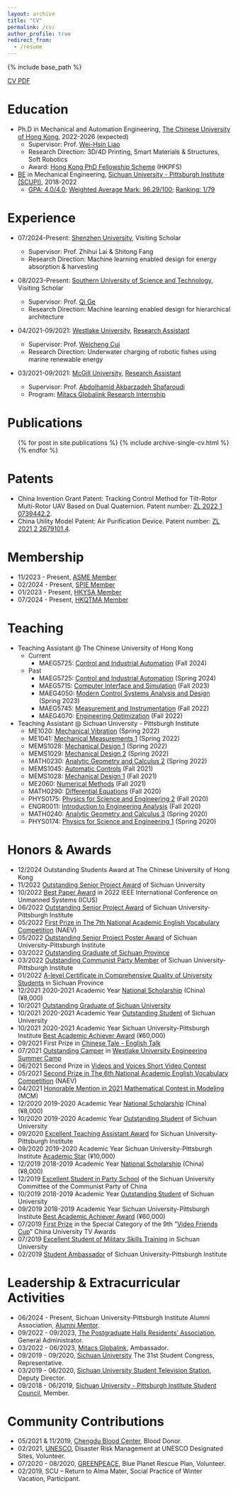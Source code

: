 ```yaml
---
layout: archive
title: "CV"
permalink: /cv/
author_profile: true
redirect_from:
  - /resume
---
```


{% include base_path %}

[CV PDF](http://Liuchao-JIN.github.io/files/affairs/cv_liuchao_jin.pdf)

Education
======
* Ph.D in Mechanical and Automation Engineering, [The Chinese University of Hong Kong](https://www.cuhk.edu.hk/english/index.html), 2022-2026 (expected)
  * Supervisor: Prof. [Wei-Hsin Liao](https://www4.mae.cuhk.edu.hk/peoples/liao-wei-hsin/)
  * Research Direction: 3D/4D Printing, Smart Materials & Structures, Soft Robotics
  * Award: [Hong Kong PhD Fellowship Scheme](https://cerg1.ugc.edu.hk/hkpfs/index.html) (HKPFS)
  <!-- * Joint Training at [Southern University of Science and Technology](https://www.sustech.edu.cn/en/) (SUSTech). Co-Supervisor: Prof. [Qi Ge](https://faculty.sustech.edu.cn/?tagid=geq&iscss=1&snapid=1&orderby=date&go=1&lang=en) -->
* [BE](http://Liuchao-JIN.github.io/files/JLC_BE.pdf) in Mechanical Engineering, [Sichuan University - Pittsburgh Institute (SCUPI)](https://scupi.scu.edu.cn/en/), 2018-2022
  * [GPA: 4.0/4.0](http://Liuchao-JIN.github.io/files/award/Transcripts_Bachelor.pdf); [Weighted Average Mark: 96.29/100](http://Liuchao-JIN.github.io/files/award/Transcripts_Bachelor.pdf); [Ranking: 1/79](http://Liuchao-JIN.github.io/files/award/Ranking.pdf)



Experience
======
* 07/2024-Present: [Shenzhen University](https://en.szu.edu.cn/), Visiting Scholar
  * Supervisor: Prof. Zhihui Lai & Shitong Fang
  * Research Direction: Machine learning enabled design for energy absorption & harvesting
* 08/2023-Present: [Southern University of Science and Technology](https://sustech.edu.cn/en/), Visiting Scholar
  * Supervisor: Prof. [Qi Ge](https://faculty.sustech.edu.cn/?tagid=geq&iscss=1&snapid=1&orderby=date&go=1&lang=en)
  * Research Direction: Machine learning enabled design for hierarchical architecture
* 04/2021-09/2021: [Westlake University](https://en.westlake.edu.cn/), [Research Assistant](http://Liuchao-JIN.github.io/files/award/2021_Westlake_Research_Intern.pdf)
  * Supervisor: Prof. [Weicheng Cui](https://en.westlake.edu.cn/faculty/weicheng-cui.html)
  * Research Direction: Underwater charging of robotic fishes using marine renewable energy

  <!-- * Made device design for underwater charging of robotic fishes using marine renewable energy.
  * Did research on technical solutions and scientific insights that advance engineering and robotics by leveraging the methodologies and design principles of robotic fish.
  * Wrote a review paper about underwater charging for a school of robotic fishes through renewable energy. -->

* 03/2021-09/2021: [McGill University](https://www.mcgill.ca/), [Research Assistant](http://Liuchao-JIN.github.io/files/award/2021_Mitacs.pdf)
  * Supervisor: Prof. [Abdolhamid Akbarzadeh Shafaroudi](https://www.mcgill.ca/bioeng/faculty-and-staff/academic-staff/abdolhamid-akbarzadeh-shafaroudi)
  * Program: [Mitacs Globalink Research Internship](https://www.mitacs.ca/en/programs/globalink/globalink-research-internship)

  <!-- * Examined potential energy resources in automotive and aeroplane/helicopter, e.g. vibration of helicopter rotor system, embedded strain in vehicle frame, and solar energy received by the frame.
  * Developed a methodology for harvesting energy from the wasted resources using lightweight smart cellular solids made of piezoelectric materials or active composites. -->

<!-- * 09/2020-09/2021: [Sichuan University - The Institute for Disaster Management and Reconstruction](https://idmr.scu.edu.cn/index.htm), Research Assistant (Supervisor: Prof. [Tetsuo Shoji](http://www.bureau.tohoku.ac.jp/koho/pub/tdp2008/pdf_e/tetsuo_shoji.pdf)) -->

<!-- * Designed the post-disaster scrubber air cleaning system.
* Modeled the structure of the scrubber air cleaning system. -->


Publications
======
  <ul>{% for post in site.publications %}
    {% include archive-single-cv.html %}
  {% endfor %}</ul>


Patents
======
* China Invention Grant Patent: Tracking Control Method for Tilt-Rotor Multi-Rotor UAV Based on Dual Quaternion. Patent number: [ZL 2022 1 0739442.2](http://Liuchao-JIN.github.io/files/Patent_2022.pdf).
* China Utility Model Patent: Air Purification Device. Patent number: [ZL 2021 2 2679101.4](http://Liuchao-JIN.github.io/files/Patent_2021.pdf).

<!-- Talks
======
  <ul>{% for post in site.talks %}
    {% include archive-single-talk-cv.html %}
  {% endfor %}</ul> -->


Membership
======
* 11/2023 - Present, [ASME Member](http://Liuchao-JIN.github.io/files/affairs/asme_member.pdf)
* 02/2024 - Present, [SPIE Member](http://Liuchao-JIN.github.io/files/affairs/spie_member.pdf)
* 01/2023 - Present, [HKYSA Member](http://Liuchao-JIN.github.io/files/affairs/hkysa_member.pdf)
* 07/2024 - Present, [HKQTMA Member](http://Liuchao-JIN.github.io/files/affairs/hkqtma_member.pdf)

Teaching
======
* Teaching Assistant @ The Chinese University of Hong Kong
  * Current
    * MAEG5725: [Control and Industrial Automation](http://Liuchao-JIN.github.io/files/teaching/2024F_MAEG5725.pdf) (Fall 2024)
  * Past
    * MAEG5725: [Control and Industrial Automation](http://Liuchao-JIN.github.io/files/teaching/2024S_MAEG5725.pdf) (Spring 2024)
    * MAEG5715: [Computer Interface and Simulation](http://Liuchao-JIN.github.io/files/teaching/2023F_MAEG5715.pdf) (Fall 2023)
    * MAEG4050: [Modern Control Systems Analysis and Design](http://Liuchao-JIN.github.io/files/teaching/2023S_MAEG4050.pdf) (Spring 2023)
    * MAEG5745: [Measurement and Instrumentation](http://Liuchao-JIN.github.io/files/teaching/2022F_MAEG5745.pdf) (Fall 2022)
    * MAEG4070: [Engineering Optimization](http://Liuchao-JIN.github.io/files/teaching/2022F_MAEG4070.pdf) (Fall 2022)
* Teaching Assistant @ Sichuan University - Pittsburgh Institute
  * ME1020: [Mechanical Vibration](http://Liuchao-JIN.github.io/files/teaching/2022S_ME1020.pdf) (Spring 2022)
  * ME1041: [Mechanical Measurements 1](http://Liuchao-JIN.github.io/files/teaching/2022S_ME1041.pdf) (Spring 2022)
  * MEMS1028: [Mechanical Design 1](http://Liuchao-JIN.github.io/files/teaching/2022S_MEMS1028.pdf) (Spring 2022)
  * MEMS1029: [Mechanical Design 2](http://Liuchao-JIN.github.io/files/teaching/2022S_MEMS1029.pdf) (Spring 2022)
  * MATH0230: [Analytic Geometry and Calculus 2](http://Liuchao-JIN.github.io/files/teaching/2022S_MATH0230.pdf) (Spring 2022)
  * MEMS1045: [Automatic Controls](http://Liuchao-JIN.github.io/files/teaching/2021F_MEMS1045.pdf) (Fall 2021)
  * MEMS1028: [Mechanical Design 1](http://Liuchao-JIN.github.io/files/teaching/2021F_MEMS1028.pdf) (Fall 2021)
  * ME2060: [Numerical Methods](http://Liuchao-JIN.github.io/files/teaching/2021F_ME2060.pdf) (Fall 2021)
  * MATH0290: [Differential Equations](http://Liuchao-JIN.github.io/files/teaching/2020F_MATH0290.pdf) (Fall 2020)
  * PHYS0175: [Physics for Science and Engineering 2](http://Liuchao-JIN.github.io/files/teaching/2020F_PHYS0175.pdf) (Fall 2020)
  * ENGR0011: [Introduction to Engineering Analysis](http://Liuchao-JIN.github.io/files/teaching/2020F_ENGR0011.pdf) (Fall 2020)
  * MATH0240: [Analytic Geometry and Calculus 3](http://Liuchao-JIN.github.io/files/teaching/2020S_MATH0240.pdf) (Spring 2020)
  * PHYS0174: [Physics for Science and Engineering 1](http://Liuchao-JIN.github.io/files/teaching/2020S_PHYS0174.pdf) (Spring 2020)

Honors & Awards
======
* 12/2024 Outstanding Students Award at The Chinese University of Hong Kong
* 11/2022 [Outstanding Senior Project Award](http://Liuchao-JIN.github.io/files/award/2022_UniOutSP.pdf) of Sichuan University
* 10/2022 [Best Paper Award](http://Liuchao-JIN.github.io/files/award/2022_BestPaper.pdf) in 2022 IEEE International Conference on Unmanned Systems (ICUS)
* 06/2022 [Outstanding Senior Project Award](http://Liuchao-JIN.github.io/files/award/2022_SCUPI_OutSP.pdf) of Sichuan University-Pittsburgh Institute
* 05/2022 [First Prize in The 7th National Academic English Vocabulary Competition](http://Liuchao-JIN.github.io/files/award/2022_NAEV.pdf) (NAEV)
* 05/2022 [Outstanding Senior Project Poster Award](http://Liuchao-JIN.github.io/files/award/2022_SCUPI_OutSP_Poster.pdf) of Sichuan University-Pittsburgh Institute
* 03/2022 [Outstanding Graduate of Sichuan Province](http://Liuchao-JIN.github.io/files/award/2022_outstanding_graduate_sichuan_pro.pdf)
* 03/2022 [Outstanding Communist Party Member](http://Liuchao-JIN.github.io/files/award/2022_Out_Commu.pdf) of Sichuan University-Pittsburgh Institute
* 01/2022 [A-level Certificate in Comprehensive Quality of University Students](http://Liuchao-JIN.github.io/files/award/2022_ZongA.pdf) in Sichuan Province
* 12/2021 2020-2021 Academic Year [National Scholarship](http://Liuchao-JIN.github.io/files/award/2021_NationalScholarship.pdf) (China) (¥8,000)
* 10/2021 [Outstanding Graduate of Sichuan University](http://Liuchao-JIN.github.io/files/award/2021_outstanding_graduate_scu.pdf)
* 10/2021 2020-2021 Academic Year [Outstanding Student](http://Liuchao-JIN.github.io/files/award/2021_SCU_Outstanding.pdf) of Sichuan University
* 10/2021 2020-2021 Academic Year Sichuan University-Pittsburgh Institute [Best Academic Achiever Award](http://Liuchao-JIN.github.io/files/award/2021_Best_Academic.pdf) (¥60,000)
* 09/2021 First Prize in [Chinese Tale - English Talk](https://scupi.scu.edu.cn/activities/%e4%b8%ad%e6%96%87%e8%a5%bf%e8%ae%b2%e6%bc%94%e8%ae%b2%e6%af%94%e8%b5%9b)
* 07/2021 [Outstanding Camper](http://Liuchao-JIN.github.io/files/award/2021_Westlake_Summer_Camp_Outstanding.pdf) in [Westlake University Engineering Summer Camp](http://Liuchao-JIN.github.io/files/award/2021_Westlake_Summer_Camp.pdf)
* 06/2021 Second Prize in [Videos and Voices Short Video Contest](https://scupi.scu.edu.cn/activities/%e5%af%bb%e5%a3%b0%e8%a7%85%e5%bd%b1%e7%9f%ad%e8%a7%86%e9%a2%91%e5%88%9b%e4%bd%9c%e5%a4%a7%e8%b5%9b)
* 05/2021 [Second Prize in The 6th National Academic English Vocabulary Competition](http://Liuchao-JIN.github.io/files/award/2021_NAEV.pdf) (NAEV)
* 04/2021 [Honorable Mention in 2021 Mathematical Contest in Modeling](http://Liuchao-JIN.github.io/files/award/2021_MCM.pdf) (MCM)
* 12/2020 2019-2020 Academic Year [National Scholarship](http://Liuchao-JIN.github.io/files/award/2020_NationalScholarship.pdf) (China) (¥8,000)
* 10/2020 2019-2020 Academic Year [Outstanding Student](http://Liuchao-JIN.github.io/files/award/2020_SCU_Outstanding.pdf) of Sichuan University
* 09/2020 [Excellent Teaching Assistant Award](http://Liuchao-JIN.github.io/files/award/2020_Outstanding_TA.pdf) for Sichuan University-Pittsburgh Institute
* 09/2020 2019-2020 Academic Year Sichuan University-Pittsburgh Institute [Academic Star](http://Liuchao-JIN.github.io/files/award/2020_Academic_Star.pdf) (¥10,000)
* 12/2019 2018-2019 Academic Year [National Scholarship](http://Liuchao-JIN.github.io/files/award/2019_NationalScholarship.pdf) (China) (¥8,000)
* 12/2019 [Excellent Student in Party School](http://Liuchao-JIN.github.io/files/award/2019_Party_School.pdf) of the Sichuan University Committee of the Communist Party of China
* 10/2019 2018-2019 Academic Year [Outstanding Student](http://Liuchao-JIN.github.io/files/award/2019_SCU_Outstanding.pdf) of Sichuan University
* 09/2019 2018-2019 Academic Year Sichuan University-Pittsburgh Institute [Best Academic Achiever Award](http://Liuchao-JIN.github.io/files/award/2019_Best_Academic.pdf) (¥60,000)
* 07/2019 [First Prize](http://Liuchao-JIN.github.io/files/award/2019_Video_Friend.pdf) in the Special Category of the 9th ”[Video Friends Cup](https://mp.weixin.qq.com/s/LDRg9gwwwKdUBDOkBet5CQ)” China University TV Awards
* 07/2019 [Excellent Student of Military Skills Training](http://Liuchao-JIN.github.io/files/award/2019_Military.pdf) in Sichuan University
* 02/2019 [Student Ambassador](http://Liuchao-JIN.github.io/files/award/2019_SCUPIAmb.pdf) of Sichuan University-Pittsburgh Institute


Leadership & Extracurricular Activities
======
* 06/2024 - Present, Sichuan University-Pittsburgh Institute Alumni Association, [Alumni Mentor](http://Liuchao-JIN.github.io/files/talk_pre/scupi_alumni_mentor.png).
* 09/2022 - 09/2023, [The Postgraduate Halls Residents’ Association](http://www.pgh.cuhk.edu.hk/about/pgh-residents-association/), General Administrator.
* 03/2022 - 06/2023, [Mitacs Globalink](https://www.mitacs.ca/en/programs/globalink), Ambassador.
* 09/2019 - 09/2020, [Sichuan University](https://en.scu.edu.cn/) The 31st Student Congress, Representative.
* 03/2019 - 06/2020, [Sichuan University Student Television Station](https://space.bilibili.com/174898254?spm_id_from=333.337.0.0), Deputy Director.
* 09/2018 - 06/2019, [Sichuan University - Pittsburgh Institute Student Council](https://scupi.scu.edu.cn/en/campus-life/student-organizations), Member.

Community Contributions
======
* 05/2021 & 11/2019, [Chengdu Blood Center](http://cdwjw.chengdu.gov.cn/cdwjw/zsdw/2022-02/17/content_f402eac1ea4148c7ab930d09da21870c.shtml), Blood Donor.
* 02/2021, [UNESCO](https://www.unesco.org/en), Disaster Risk Management at UNESCO Designated Sites, Volunteer.
* 07/2020 - 08/2020, [GREENPEACE](https://www.greenpeace.org/international/), Blue Planet Rescue Plan, Volunteer.
* 02/2019, SCU – Return to Alma Mater, Social Practice of Winter Vacation, Participant.
